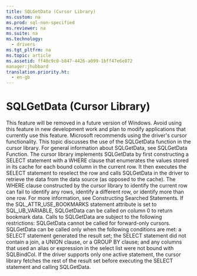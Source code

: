 ```yaml
---
title: SQLGetData (Cursor Library)
ms.custom: na
ms.prod: sql-non-specified
ms.reviewer: na
ms.suite: na
ms.technology: 
  - drivers
ms.tgt_pltfrm: na
ms.topic: article
ms.assetid: ff40c9c0-b847-4426-a099-1bff47e6e872
manager:jhubbard
translation.priority.ht: 
  - en-gb
---
```

# SQLGetData (Cursor Library)
<?xml version="1.0" encoding="utf-8"?>
<developerReferenceWithoutSyntaxDocument xmlns="http://ddue.schemas.microsoft.com/authoring/2003/5" xmlns:xlink="http://www.w3.org/1999/xlink" xmlns:xsi="http://www.w3.org/2001/XMLSchema-instance" xsi:schemaLocation="http://ddue.schemas.microsoft.com/authoring/2003/5 http://dduestorage.blob.core.windows.net/ddueschema/developer.xsd">
  <introduction>
    <alert class="important">
      <para>This feature will be removed in a future version of Windows. Avoid using this feature in new development work and plan to modify applications that currently use this feature. Microsoft recommends using the driver's cursor functionality.</para>
    </alert>
    <para>This topic discusses the use of the <legacyBold>SQLGetData</legacyBold> function in the cursor library. For general information about <legacyBold>SQLGetData</legacyBold>, see <legacyLink xlink:href="e3c1356a-5db7-4186-85fd-8b74633317e8">SQLGetData Function</legacyLink>.</para>
    <para>The cursor library implements <legacyBold>SQLGetData</legacyBold> by first constructing a <legacyBold>SELECT</legacyBold> statement with a <legacyBold>WHERE</legacyBold> clause that enumerates the values stored in its cache for each bound column in the current row. It then executes the <legacyBold>SELECT</legacyBold> statement to reselect the row and calls <legacyBold>SQLGetData</legacyBold> in the driver to retrieve the data from the data source (as opposed to the cache).</para>
    <alert class="caution">
      <para>The <legacyBold>WHERE</legacyBold> clause constructed by the cursor library to identify the current row can fail to identify any rows, identify a different row, or identify more than one row. For more information, see <legacyLink xlink:href="e429254c-c43f-4fbf-98b2-5f1ed53501ff">Constructing Searched Statements</legacyLink>.</para>
    </alert>
    <para>If the SQL_ATTR_USE_BOOKMARKS statement attribute is set to SQL_UB_VARIABLE, <legacyBold>SQLGetData</legacyBold> can be called on column 0 to return bookmark data.</para>
    <para>Calls to <legacyBold>SQLGetData</legacyBold> are subject to the following restrictions:  </para>
    <list class="bullet">
      <listItem>
        <para>
          <legacyBold>SQLGetData</legacyBold> cannot be called for forward-only cursors.</para>
      </listItem>
      <listItem>
        <para>
          <legacyBold>SQLGetData</legacyBold> can be called only when the following conditions are met: a <legacyBold>SELECT</legacyBold> statement generated the result set; the <legacyBold>SELECT</legacyBold> statement did not contain a join, a <legacyBold>UNION</legacyBold> clause, or a <legacyBold>GROUP BY</legacyBold> clause; and any columns that used an alias or expression in the select list were not bound with <legacyBold>SQLBindCol</legacyBold>.</para>
      </listItem>
      <listItem>
        <para>If the driver supports only one active statement, the cursor library fetches the rest of the result set before executing the <legacyBold>SELECT</legacyBold> statement and calling <legacyBold>SQLGetData</legacyBold>.</para>
      </listItem>
    </list>
  </introduction>
  <relatedTopics />
</developerReferenceWithoutSyntaxDocument>